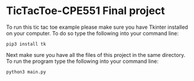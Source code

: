 # TicTacToe-CPE551 Final project 

To run this tic tac toe example please make sure you have Tkinter installed on your computer. To do so type the following into your command line:

```
pip3 install tk
```

Next make sure you have all the files of this project in the same directory. 
To run the program type the following into your command line:

```
python3 main.py
```

